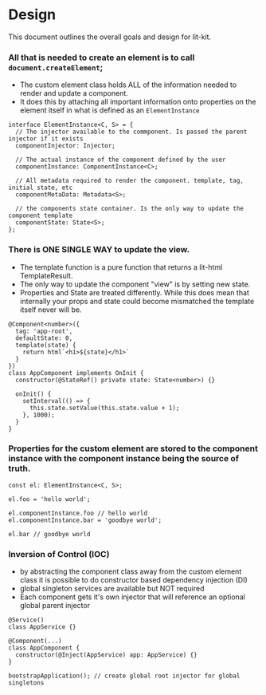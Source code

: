 # Design

This document outlines the overall goals and design for lit-kit.

### All that is needed to create an element is to call `document.createElement`;
  - The custom element class holds ALL of the information needed to render and update a component.
  - It does this by attaching all important information onto properties on the element itself in what is defined as an `ElementInstance`

```TS
interface ElementInstance<C, S> = {
  // The injector available to the commponent. Is passed the parent injector if it exists
  componentInjector: Injector;

  // The actual instance of the component defined by the user
  componentInstance: ComponentInstance<C>;

  // All metadata required to render the component. template, tag, initial state, etc
  componentMetaData: Metadata<S>;

  // the components state container. Is the only way to update the component template
  componentState: State<S>;
};
```

### There is ONE SINGLE WAY to update the view.
  - The template function is a pure function that returns a lit-html TemplateResult.
  - The only way to update the component "view" is by setting new state.
  - Properties and State are treated differently. While this does mean that internally your props and state could become mismatched the template itself never will be.

```TS
@Component<number>({
  tag: 'app-root',
  defaultState: 0,
  template(state) {
    return html`<h1>${state}</h1>`
  }
})
class AppComponent implements OnInit {
  constructor(@StateRef() private state: State<number>) {}

  onInit() {
    setInterval(() => {
      this.state.setValue(this.state.value + 1);
    }, 1000);
  }
}
```

### Properties for the custom element are stored to the component instance with the component instance being the source of truth.

```TS
const el: ElementInstance<C, S>;

el.foo = 'hello world';

el.componentInstance.foo // hello world
el.componentInstance.bar = 'goodbye world';

el.bar // goodbye world
```

### Inversion of Control (IOC)
  - by abstracting the component class away from the custom element class it is possible to do constructor based dependency injection (DI)
  - global singleton services are available but NOT required
  - Each component gets it's own injector that will reference an optional global parent injector

```TS
@Service()
class AppService {}

@Component(...)
class AppComponent {
  constructor(@Inject(AppService) app: AppService) {}
}

bootstrapApplication(); // create global root injector for global singletons
```
